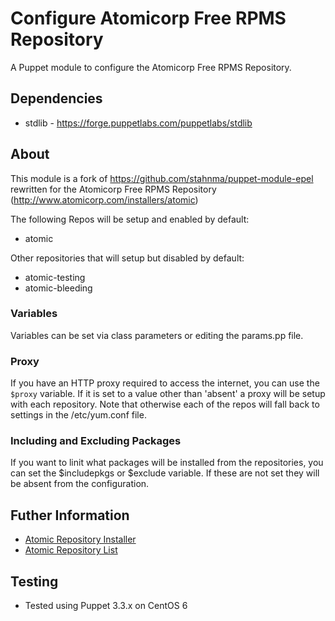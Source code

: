 # Configure Atomicorp Free RPMS Repository
A Puppet module to configure the Atomicorp Free RPMS Repository.

## Dependencies

* stdlib - https://forge.puppetlabs.com/puppetlabs/stdlib

## About
This module is a fork of https://github.com/stahnma/puppet-module-epel rewritten for the Atomicorp Free RPMS Repository (http://www.atomicorp.com/installers/atomic)

The following Repos will be setup and enabled by default:

  * atomic

Other repositories that will setup but disabled by default:

  * atomic-testing
  * atomic-bleeding

### Variables

Variables can be set via class parameters or editing the params.pp file.

### Proxy
If you have an HTTP proxy required to access the internet, you can use the
`$proxy` variable. If it is set to a value other than
'absent' a proxy will be setup with each repository.  Note that otherwise each
of the repos will fall back to settings in the /etc/yum.conf file.

### Including and Excluding Packages
If you want to linit what packages will be installed from the repositories, 
you can set the $includepkgs or $exclude variable. If these are not set they
will be absent from the configuration.

## Futher Information

* [Atomic Repository Installer](http://www.atomicorp.com/installers/atomic)
* [Atomic Repository List](https://www2.atomicorp.com/channels/atomic/centos/6/x86_64/)

## Testing

* Tested using Puppet 3.3.x on CentOS 6
